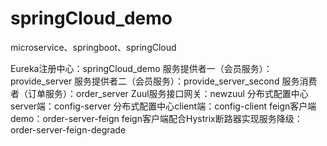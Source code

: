 # springCloud_demo
microservice、springboot、springCloud

Eureka注册中心：springCloud_demo
服务提供者一（会员服务）：provide_server
服务提供者二（会员服务）：provide_server_second
服务消费者（订单服务）：order_server
Zuul服务接口网关：newzuul
分布式配置中心server端：config-server
分布式配置中心client端：config-client
feign客户端demo：order-server-feign
feign客户端配合Hystrix断路器实现服务降级：order-server-feign-degrade
